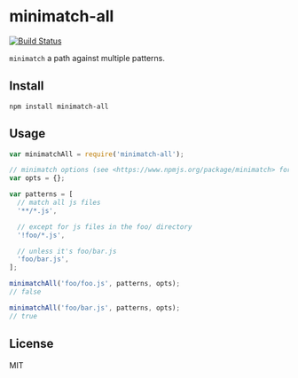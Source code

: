 minimatch-all
====

[![Build Status](https://secure.travis-ci.org/joshwnj/minimatch-all.png)](http://travis-ci.org/joshwnj/minimatch-all)

`minimatch` a path against multiple patterns.

Install
----

`npm install minimatch-all`

Usage
----

```js
var minimatchAll = require('minimatch-all');

// minimatch options (see <https://www.npmjs.org/package/minimatch> for details)
var opts = {};

var patterns = [
  // match all js files
  '**/*.js',

  // except for js files in the foo/ directory
  '!foo/*.js',

  // unless it's foo/bar.js
  'foo/bar.js',
];

minimatchAll('foo/foo.js', patterns, opts);
// false

minimatchAll('foo/bar.js', patterns, opts);
// true
```

License
----

MIT
